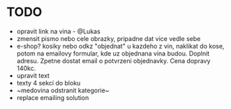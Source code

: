 # TODO

* opravit link na vina - @Lukas
* zmensit pismo nebo cele obrazky, pripadne dat vice vedle sebe
* e-shop? kosiky nebo odkz "objednat" u kazdeho z vin, naklikat do kose, potom na emailovy formular, kde uz objednana vina budou. Doplnit adresu. Zpetne dostat email o potvrzeni objednavky. Cena dopravy 140kc.
* upravit text
* texty 4 sekcí do bloku
* ~medovina odstranit kategorie~
* replace emailing solution
